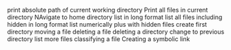 print absolute path of current working directory
Print all files in current directory
NAvigate to home directory
list in long format
list all files including hidden in long format
list numerically plus with hidden files
create first directory
moving a file 
deleting a file
deleting a directory
change to previous directory
list more files 
classifying a file 
Creating a symbolic link
